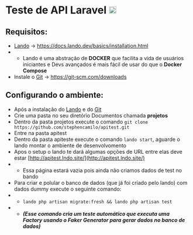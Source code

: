 # Teste de API Laravel <img src="https://avatars3.githubusercontent.com/u/619543?s=460&u=6f261db6b295f29d08cfa9bbade15e9c94e9feb2&v=4" width="20">

## Requisitos:
- [Lando](https://docs.lando.dev/basics/installation.html) -> https://docs.lando.dev/basics/installation.html
- - Lando é uma abstração de **DOCKER** que facilita a vida de usuários iniciantes e Devs avançados é mais fácil de usar do que o **Docker Compose**
- Instale o [Git](https://git-scm.com/downloads) -> https://git-scm.com/downloads

## Configurando o ambiente: 
- Após a instalação do [Lando](https://docs.lando.dev/basics/installation.html) e do [Git](https://git-scm.com/downloads)
- Crie uma pasta no seu diretório Documentos chamada **projetos**
- Dentro da pasta projetos execute o comando `git clone https://github.com/stephencamilo/apitest.git`
- Entre na pasta apitest
- Dentro da pasta apiteste execute o comando `lando start`, aguarde o lando montar o ambiente de desenvolvomento
- Apos o setup o lando te dará algumas opções de URL entre elas deve estar [http://apitest.lndo.site/](http://apitest.lndo.site/)
- - Essa página estará vazia pois ainda não criamos dados de test no bando
- Para criar e polular o banco de dados (que já foi criado pelo lando) com dados dummy execute o seguinte comando:
- - `lando php artisan migrate:fresh && lando php artisan test`
- - ***(Esse comando cria um teste automático que executa uma Factory usando o Faker Generator para gerar dados no banco de dados)***
